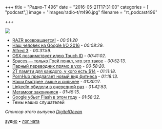 +++
title = "Радио-Т 496"
date = "2016-05-21T17:31:00"
categories = [ "podcast",]
image = "images/radio-t/rt496.jpg"
filename = "rt_podcast496"

+++

![](https://radio-t.com/images/radio-t/rt496.jpg)

- [RAZR возвращается!](http://www.engadget.com/2016/05/20/moto-razr-flip-phone-teaser/) - *00:01:20*
- [Наш человек на Google I/O 2016](http://www.techhgeeks.com/2016/05/google-io-2016-round-up.html) - *00:08:29*.
- [Alfred 3](https://www.alfredapp.com/blog/announcements/alfred-3-is-here/) - *00:31:59*.
- [OSX позаимствует идею Touch ID](http://www.engadget.com/2016/05/20/apple-touch-id-mac-unlock-report/) - *00:41:02*.
- [Spaces — только Грей понял, что это такое](https://googleblog.blogspot.com/2016/05/introducing-spaces-tool-for-small-group.html) - *00:52:13*.
- [Парный переводчик прямо в ухо](http://www.boredpanda.com/real-time-translator-ear-waverly-labs/) - *00:58:20*.
- [2Т памяти для каждого, у кого есть $14](https://aws.amazon.com/blogs/aws/x1-instances-for-ec2-ready-for-your-memory-intensive-workloads/) - *01:11:18*.
- [PornHub предлагает новый вид фитнеса](http://techcrunch.com/2016/05/18/pornhub-launches-bangfit-so-you-can-bang-to-get-fit/) - *01:18:13*.
- [Наши быстрее, выше и сильнее](https://www.rt.com/news/343723-russian-programmers-icpc-contest-victory/) - *01:30:17*.
- [LinkedIn обидели в очередной раз](https://usblog.kaspersky.com/linkedin-password-leak/7160/) - *01:42:53*.
- [Мегамозг закончился](https://megamozg.ru/) - *01:45:15*.
- [Google убьет Flash в этом году](http://venturebeat.com/2016/05/15/google-targets-html5-default-for-chrome-instead-of-flash-in-q4-2016/) - *01:58:32*.
- Темы наших слушателей

_Спонсор этого выпуска [DigitalOcean](https://do.co/radiot)_

[аудио](https://cdn.radio-t.com/rt_podcast496.mp3) • [лог чата](http://chat.radio-t.com/logs/radio-t-496.html)
<audio src="https://cdn.radio-t.com/rt_podcast496.mp3" preload="none"></audio>
